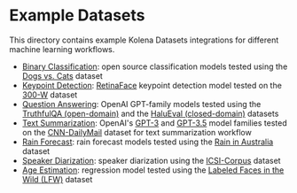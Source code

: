 # Example Datasets

This directory contains example Kolena Datasets integrations for different machine learning workflows.

- [Binary Classification](./classification): open source classification models tested using the
  [Dogs vs. Cats](https://www.kaggle.com/c/dogs-vs-cats) dataset
- [Keypoint Detection](./keypoint_detection): [RetinaFace](https://github.com/serengil/retinaface) keypoint detection
  model tested on the [300-W](https://ibug.doc.ic.ac.uk/resources/300-W/) dataset
- [Question Answering](./question_answering): OpenAI GPT-family models tested using the
  [TruthfulQA (open-domain)](https://github.com/sylinrl/TruthfulQA) and the
  [HaluEval (closed-domain)](https://github.com/RUCAIBox/HaluEval/tree/main/evaluation) datasets
- [Text Summarization](./text_summarization): OpenAI's [GPT-3](https://platform.openai.com/docs/models/gpt-3) and
  [GPT-3.5](https://platform.openai.com/docs/models/gpt-3-5) model families tested on the
  [CNN-DailyMail](https://paperswithcode.com/dataset/cnn-daily-mail-1) dataset for text summarization workflow
- [Rain Forecast](./rain_forecast): rain forecast models tested using the
  [Rain in Australia](https://www.kaggle.com/datasets/jsphyg/weather-dataset-rattle-package) dataset
- [Speaker Diarization](./speaker_diarization/): speaker diarization using the [ICSI-Corpus](https://groups.inf.ed.ac.uk/ami/icsi/) dataset
- [Age Estimation](./age_estimation): regression model tested using the
  [Labeled Faces in the Wild (LFW)](http://vis-www.cs.umass.edu/lfw/) dataset
